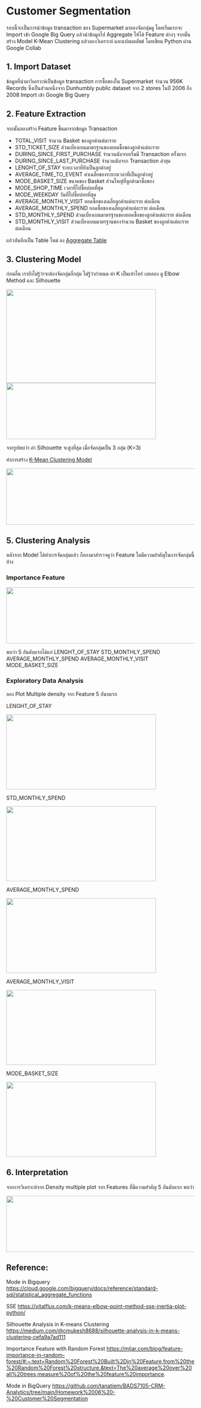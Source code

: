 # Customer Segmentation
รอบนี้จะเป็นการนำข้อมูล transaction ของ Supermarket มาลองจัดกลุ่มดู โดยเริ่มแรกจะ Import เข้า Google Big Query แล้วนำข้อมูลไป Aggregate ให้ได้ Feature ต่างๆ จากนั้นสร้าง Model K-Mean Clustering แล้วลองวิเคราะห์ และแปลผลลัพธ์ โดยเขียน Python ผ่าน Google Collab

## 1. Import Dataset
ข้อมูลที่นำมาวิเคราะห์เป็นข้อมูล transaction การซื้อของใน Supermarket จำนวน 956K Records ซึ่งเป็นส่วนหนึ่งจาก Dunhumbly public dataset จาก  2 stores ในปี  2006 ถึง 2008 Import เข้า Google Big Query 
## 2. Feature Extraction
จากนั้นลองสร้าง Feature ขึ้นมาจากข้อมูล Transaction
* TOTAL_VISIT จำนวน Basket ของลูกค้าแต่ละราย
* STD_TICKET_SIZE ส่วนเบี่ยงเบนมาตรฐานของยอดซื้อของลูกค้าแต่ละราย
* DURING_SINCE_FIRST_PURCHASE จำนวนนับจากเริ่มมี Transaction ครั้งแรก
* DURING_SINCE_LAST_PURCHASE จำนวนนับจาก Transaction ล่าสุด
* LENGHT_OF_STAY ระยะเวลาที่ยังเป็นลูกค้าอยู่
* AVERAGE_TIME_TO_EVENT ค่าเฉลี่ยของระยะยเวลาที่เป็นลูกค้าอยู่
* MODE_BASKET_SIZE ขนาดของ Basket ส่วนใหญ่ที่ลูกค้ามาซื้อของ
* MODE_SHOP_TIME เวลาที่ไปซื้อบ่อยที่สุด
* MODE_WEEKDAY วันที่ไปซื้อบ่อยที่สุด
* AVERAGE_MONTHLY_VISIT ยอดซื้อของเฉลี่ยลูกค้าแต่ละราย ต่อเดือน
* AVERAGE_MONTHLY_SPEND ยอดซื้อของเฉลี่ยลูกค้าแต่ละราย ต่อเดือน
* STD_MONTHLY_SPEND ส่วนเบี่ยงเบนมาตรฐานของยอดซื้อของลูกค้าแต่ละราย ต่อเดือน
* STD_MONTHLY_VISIT ส่วนเบี่ยงเบนมาตรฐานของจำนวน Basket ของลูกค้าแต่ละราย ต่อเดือน

แล้วบันทึกเป็น Table ใหม่ ลง [Aggregate Table](https://github.com/yakonaru/BADS7105/blob/main/Homework%2006%20%E2%80%93%20Customer%20Segmentation/create_table_aggregate.sql)

## 3. Clustering Model
ก่อนอื่น เรายังไม่รู้ว่าจะต้องจัดกลุ่มกี่กลุ่ม ไม่รู้ว่ากำหนด ค่า K เป็นเท่าไหร่ เลยลอง ดู Elbow Method และ Silhouette 

<img src="https://github.com/yakonaru/BADS7105/blob/main/Homework%2006%20%E2%80%93%20Customer%20Segmentation/image/SSE.png" data-canonical-src="https://github.com/yakonaru/BADS7105/blob/main/Homework%2006%20%E2%80%93%20Customer%20Segmentation/image/SSE.png" width="400" height="250" />


<img src="https://github.com/yakonaru/BADS7105/blob/main/Homework%2006%20%E2%80%93%20Customer%20Segmentation/image/Silhouette.png" data-canonical-src="https://github.com/yakonaru/BADS7105/blob/main/Homework%2006%20%E2%80%93%20Customer%20Segmentation/image/Silhouette.png" width="400" height="150" />

จากรูปพบว่า ค่า Silhouette จะสูงที่สุด เมื่อจัดกลุ่มเป็น 3 กลุ่ม (K=3)

ทำการสร้าง  [K-Mean Clustering Model](https://github.com/yakonaru/BADS7105/blob/main/Homework%2006%20%E2%80%93%20Customer%20Segmentation/create_model.sql)


<img src="https://github.com/yakonaru/BADS7105/blob/main/Homework%2006%20%E2%80%93%20Customer%20Segmentation/image/clustering.png" data-canonical-src="https://github.com/yakonaru/BADS7105/blob/main/Homework%2006%20%E2%80%93%20Customer%20Segmentation/image/clustering.png" width="800" height="150" />

## 5. Clustering Analysis
หลังจาก Model ได้ทำการจัดกลุ่มแล้ว ก็ลองมาสำรวจดูว่า Feature ใดมีความสำคัญในการจัดกลุ่มนี้บ้าง

### Importance Feature

<img src="https://github.com/yakonaru/BADS7105/blob/main/Homework%2006%20%E2%80%93%20Customer%20Segmentation/image/imp_feature.png" data-canonical-src="https://github.com/yakonaru/BADS7105/blob/main/Homework%2006%20%E2%80%93%20Customer%20Segmentation/image/imp_feature.png" width="600" height="150" />

พบว่า 5 อันดับแรกได้แก่
LENGHT_OF_STAY
STD_MONTHLY_SPEND
AVERAGE_MONTHLY_SPEND
AVERAGE_MONTHLY_VISIT
MODE_BASKET_SIZE

### Exploratory Data Analysis
ลอง Plot Multiple density จาก Feature 5 อันบแรก

LENGHT_OF_STAY

<img src="https://github.com/yakonaru/BADS7105/blob/main/Homework%2006%20%E2%80%93%20Customer%20Segmentation/image/LENGHT_OF_STAY.png" data-canonical-src="https://github.com/yakonaru/BADS7105/blob/main/Homework%2006%20%E2%80%93%20Customer%20Segmentation/image/LENGHT_OF_STAY.png" width="400" height="200" />

STD_MONTHLY_SPEND

<img src="https://github.com/yakonaru/BADS7105/blob/main/Homework%2006%20%E2%80%93%20Customer%20Segmentation/image/STD_MONTHLY_SPEND.png" data-canonical-src="https://github.com/yakonaru/BADS7105/blob/main/Homework%2006%20%E2%80%93%20Customer%20Segmentation/image/STD_MONTHLY_SPEND.png" width="400" height="200" />

AVERAGE_MONTHLY_SPEND

<img src="https://github.com/yakonaru/BADS7105/blob/main/Homework%2006%20%E2%80%93%20Customer%20Segmentation/image/AVERAGE_MONTHLY_SPEND.png" data-canonical-src="https://github.com/yakonaru/BADS7105/blob/main/Homework%2006%20%E2%80%93%20Customer%20Segmentation/image/AVERAGE_MONTHLY_SPEND.png" width="400" height="200" />

AVERAGE_MONTHLY_VISIT

<img src="https://github.com/yakonaru/BADS7105/blob/main/Homework%2006%20%E2%80%93%20Customer%20Segmentation/image/AVERAGE_MONTHLY_VISIT.png" data-canonical-src="https://github.com/yakonaru/BADS7105/blob/main/Homework%2006%20%E2%80%93%20Customer%20Segmentation/image/AVERAGE_MONTHLY_VISIT.png" width="400" height="200" />

MODE_BASKET_SIZE

<img src="https://github.com/yakonaru/BADS7105/blob/main/Homework%2006%20%E2%80%93%20Customer%20Segmentation/image/MODE_BASKET_SIZE.png" data-canonical-src="https://github.com/yakonaru/BADS7105/blob/main/Homework%2006%20%E2%80%93%20Customer%20Segmentation/image/MODE_BASKET_SIZE.png" width="400" height="200" />


## 6. Interpretation

จากการวิเคราะห์จาก Density multiple plot จาก Features ที่มีความสำคัญ 5 อันดับแรก พบว่า

<img src="https://github.com/yakonaru/BADS7105/blob/main/Homework%2006%20%E2%80%93%20Customer%20Segmentation/image/Interpret4.png" data-canonical-src="https://github.com/yakonaru/BADS7105/blob/main/Homework%2006%20%E2%80%93%20Customer%20Segmentation/image/Interpret4.png" width="1000" height="150" />


## Reference:
Mode in Bigquery
https://cloud.google.com/bigquery/docs/reference/standard-sql/statistical_aggregate_functions

SSE
https://vitalflux.com/k-means-elbow-point-method-sse-inertia-plot-python/

Silhouette Analysis in K-means Clustering
https://medium.com/@cmukesh8688/silhouette-analysis-in-k-means-clustering-cefa9a7ad111

Importance Feature with Random Forest
https://mljar.com/blog/feature-importance-in-random-forest/#:~:text=Random%20Forest%20Built%2Din%20Feature,from%20the%20Random%20Forest%20structure.&text=The%20average%20over%20all%20trees,measure%20of%20the%20feature%20importance.

Mode in BigQuery
https://github.com/tanatiem/BADS7105-CRM-Analytics/tree/main/Homework%2006%20-%20Customer%20Segmentation